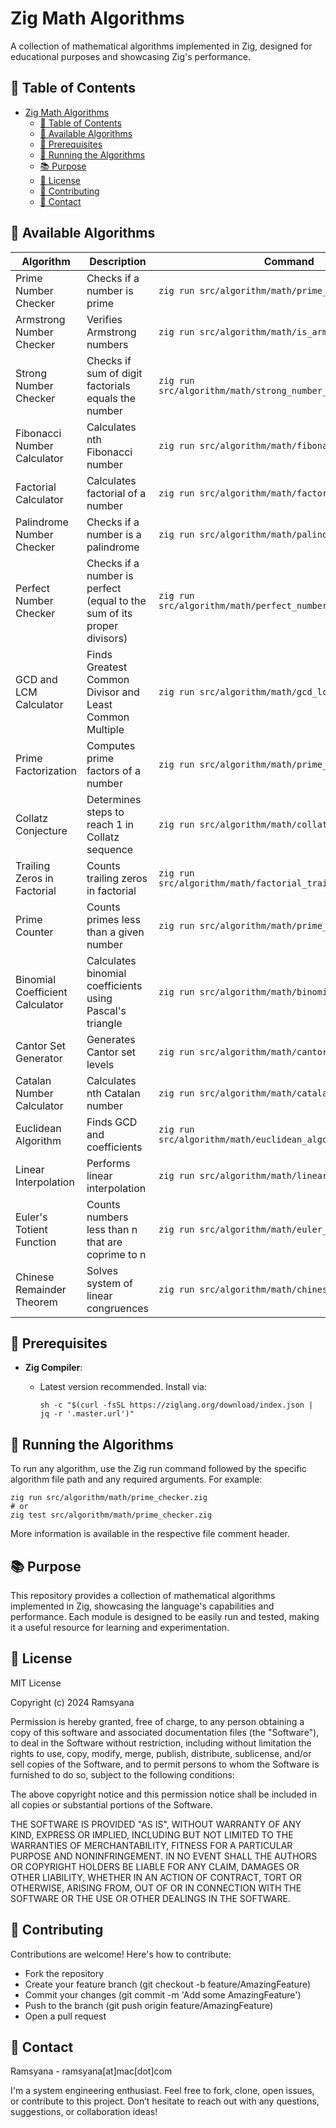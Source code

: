# Zig Math Algorithms

A collection of mathematical algorithms implemented in Zig, designed for educational purposes and showcasing Zig's performance.

## 🚀 Table of Contents

- [Zig Math Algorithms](#zig-math-algorithms)
  - [🚀 Table of Contents](#-table-of-contents)
  - [🔢 Available Algorithms](#-available-algorithms)
  - [🚀 Prerequisites](#-prerequisites)
  - [🔧 Running the Algorithms](#-running-the-algorithms)
  - [📚 Purpose](#-purpose)
  - [📝 License](#-license)
  - [🤝 Contributing](#-contributing)
  - [📧 Contact](#-contact)

## 🔢 Available Algorithms

| Algorithm | Description | Command | Difficulty |
|-----------|-------------|---------|------------|
| Prime Number Checker | Checks if a number is prime | `zig run src/algorithm/math/prime_checker.zig` | Easy |
| Armstrong Number Checker | Verifies Armstrong numbers | `zig run src/algorithm/math/is_armstrong.zig` | Easy |
| Strong Number Checker | Checks if sum of digit factorials equals the number | `zig run src/algorithm/math/strong_number_checker.zig` | Easy |
| Fibonacci Number Calculator | Calculates nth Fibonacci number | `zig run src/algorithm/math/fibonacci.zig` | Easy |
| Factorial Calculator | Calculates factorial of a number | `zig run src/algorithm/math/factorial.zig` | Easy |
| Palindrome Number Checker | Checks if a number is a palindrome | `zig run src/algorithm/math/palindrome_number.zig` | Easy |
| Perfect Number Checker | Checks if a number is perfect (equal to the sum of its proper divisors) | `zig run src/algorithm/math/perfect_number_checker.zig` | Easy |
| GCD and LCM Calculator | Finds Greatest Common Divisor and Least Common Multiple | `zig run src/algorithm/math/gcd_lcm_calculator.zig` | Medium |
| Prime Factorization | Computes prime factors of a number | `zig run src/algorithm/math/prime_factorization.zig` | Medium |
| Collatz Conjecture | Determines steps to reach 1 in Collatz sequence | `zig run src/algorithm/math/collatz_conjecture.zig` | Medium |
| Trailing Zeros in Factorial | Counts trailing zeros in factorial | `zig run src/algorithm/math/factorial_trailing_zeroes.zig` | Medium |
| Prime Counter | Counts primes less than a given number | `zig run src/algorithm/math/prime_counter.zig` | Medium |
| Binomial Coefficient Calculator | Calculates binomial coefficients using Pascal's triangle | `zig run src/algorithm/math/binomial_coefficient.zig` | Medium |
| Cantor Set Generator | Generates Cantor set levels | `zig run src/algorithm/math/cantor_set.zig -- 0 1 3` | Hard |
| Catalan Number Calculator | Calculates nth Catalan number | `zig run src/algorithm/math/catalan.zig` | Hard |
| Euclidean Algorithm | Finds GCD and coefficients | `zig run src/algorithm/math/euclidean_algorithm_extended.zig` | Hard |
| Linear Interpolation | Performs linear interpolation | `zig run src/algorithm/math/linear_interpolation.zig` | Hard |
| Euler's Totient Function | Counts numbers less than n that are coprime to n | `zig run src/algorithm/math/euler_totient.zig` | Hard |
| Chinese Remainder Theorem | Solves system of linear congruences | `zig run src/algorithm/math/chinese_remainder.zig` | Hard |

## 🚀 Prerequisites
- **Zig Compiler**: 
  - Latest version recommended. Install via:

    ```shell
    sh -c "$(curl -fsSL https://ziglang.org/download/index.json | jq -r '.master.url')"
    ```

## 🔧 Running the Algorithms

To run any algorithm, use the Zig run command followed by the specific algorithm file path and any required arguments. For example:

```shell
zig run src/algorithm/math/prime_checker.zig
# or
zig test src/algorithm/math/prime_checker.zig
```

More information is available in the respective file comment header.

## 📚 Purpose

This repository provides a collection of mathematical algorithms implemented in Zig, showcasing the language's capabilities and performance. Each module is designed to be easily run and tested, making it a useful resource for learning and experimentation.

## 📝 License

MIT License

Copyright (c) 2024 Ramsyana

Permission is hereby granted, free of charge, to any person obtaining a copy
of this software and associated documentation files (the "Software"), to deal
in the Software without restriction, including without limitation the rights
to use, copy, modify, merge, publish, distribute, sublicense, and/or sell
copies of the Software, and to permit persons to whom the Software is
furnished to do so, subject to the following conditions:

The above copyright notice and this permission notice shall be included in all
copies or substantial portions of the Software.

THE SOFTWARE IS PROVIDED "AS IS", WITHOUT WARRANTY OF ANY KIND, EXPRESS OR
IMPLIED, INCLUDING BUT NOT LIMITED TO THE WARRANTIES OF MERCHANTABILITY,
FITNESS FOR A PARTICULAR PURPOSE AND NONINFRINGEMENT. IN NO EVENT SHALL THE
AUTHORS OR COPYRIGHT HOLDERS BE LIABLE FOR ANY CLAIM, DAMAGES OR OTHER
LIABILITY, WHETHER IN AN ACTION OF CONTRACT, TORT OR OTHERWISE, ARISING FROM,
OUT OF OR IN CONNECTION WITH THE SOFTWARE OR THE USE OR OTHER DEALINGS IN THE
SOFTWARE.

## 🤝 Contributing
Contributions are welcome! Here's how to contribute:
- Fork the repository
- Create your feature branch (git checkout -b feature/AmazingFeature)
- Commit your changes (git commit -m 'Add some AmazingFeature')
- Push to the branch (git push origin feature/AmazingFeature)
- Open a pull request

## 📧 Contact

Ramsyana - ramsyana[at]mac[dot]com

I'm a system engineering enthusiast. Feel free to fork, clone, open issues, or contribute to this project. Don’t hesitate to reach out with any questions, suggestions, or collaboration ideas!


